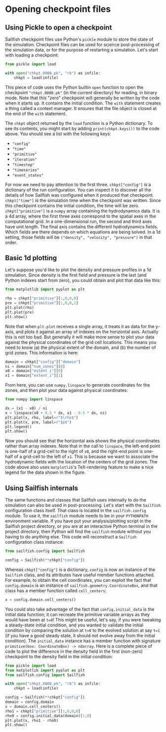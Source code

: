 # Opening checkpoint files

## Using Pickle to open a checkpoint

Sailfish checkpoint files use Python's `pickle` module to store the state of the simulation. Checkpoint files can be used for science post-processing of the simulation data, or for the purpose of restarting a simulation. Let's start with loading a checkpoint:

```python
from pickle import load

with open("chkpt.0000.pk", "rb") as infile:
    chkpt = load(infile)
```

This piece of code uses the Python builtin `open` function to open the checkpoint `"chkpt.0000.pk"` (in the current directory) for reading, in binary mode. Note that this "zero" checkpoint will generally be written by the code when it starts up. It contains the initial condition. The `with` statement creates a thing called a context manager. It ensures that the file object is closed at the end of the `with` statement.

The `chkpt` object returned by the `load` function is a Python dictionary. To see its contents, you might start by adding `print(chkpt.keys())` to the code above. You should see a list with the following keys:

- `"config"`
- `"time"`
- `"primitive"`
- `"iteration"`
- `"timestep"`
- `"timeseries"`
- `"event_states"`

For now we need to pay attention to the first three. `chkpt["config"]` is a dictionary of the run configuration. You can inspect it to discover all the details of how Sailfish was configured when it produced that checkpoint. `chkpt["time"]` is the simulation time when the checkpoint was written. Since this checkpoint contains the initial condition, the time will be zero. `chkpt["primitive"]` is a `numpy` array containing the hydrodynamics data. It is a 4d array, where the first three axes correspond to the spatial axes in the computational grid. In a one-dimensional run, the second and third axes have unit length. The final axis contains the different hydrodynamics fields. Which fields are there depends on which equations are being solved. In a 1d setting, those fields will be `("density", "velocity", "pressure")` in that order.

## Basic 1d plotting    

Let's suppose you'd like to plot the density and pressure profiles in a 1d simulation. Since density is the first field and pressure is the last (and Python indexes start from zero), you could obtain and plot that data like this:

```python
from matplotlib import pyplot as plt

rho = chkpt["primitive"][:,0,0,0]
pre = chkpt["primitive"][:,0,0,1]
plt.plot(rho)
plt.plot(pre)
plt.show()
```

Note that when `plt.plot` receives a single array, it treats it as data for the y-axis, and plots it against an array of indexes on the horizontal axis. Actually this is not too bad. But generally it will make more sense to plot your data against the physical coordinates of the grid cell locations. This means you need to know (a) the physical extent of the domain, and (b) the number of grid zones. This information is here:

```python
domain = chkpt["config"]["domain"]
ni = domain["num_zones"][0]
x0 = domain["extent_i"][0]
x1 = domain["extent_i"][1]
```

From here, you can use `numpy.linspace` to generate coordinates for the zones, and then plot your data against physical coordinates:

```python
from numpy import linspace

dx = (x1 - x0) / ni
x = linspace(x0 + 0.5 * dx, x1 - 0.5 * dx, ni)
plt.plot(x, rho, label=r"$\rho$")
plt.plot(x, pre, label=r"$p$")
plt.legend()
plt.show()
```

Now you should see that the horizontal axis shows the physical coordinates rather than array indexes. Note that in the call to `linspace`, the left-end point is one-half of a grid-cell to the right of `x0`, and the right-end point is one-half of a grid-cell to the left of `x1`. This is because we want to associate the hydrodynamic fields with the location of the centers of the grid zones. The code above also uses `matplotlib`'s TeX-rendering feature to make a nice legend for the data shown in the figure.

## Using Sailfish internals

The same functions and classes that Sailfish uses internally to do the simulation can also be used in post-processing. Let's start with the `Sailfish` configuration class itself. That class is located in the `sailfish.config` module. To use it, the `sailfish` module needs to be in your `PYTHONPATH` environment variable. If you have put your analysis/plotting script in the Sailfish project directory, or you are at an interactive Python terminal in the project directory, then Python will find the `sailfish` module without you having to do anything else. This code will reconstruct a `Sailfish` configuration class instance:

```python
from sailfish.config import Sailfish

config = Sailfish(**chkpt["config"])
```

Whereas `chkpt["config"]` is a dictionary, `config` is now an instance of the `Sailfish` class, and its attributes have useful member functions attached. For example, to obtain the cell coordinates, you can exploit the fact that `config.domain` is an instance of `sailfish.geometry.CoordinateBox`, and that class has a member function called `cell_centers`:

```python
x = config.domain.cell_centers()
```

You could also take advantage of the fact that `config.initial_data` is the initial data function; it can recreate the primitive variable arrays as they would have been at `t=0`! This might be useful, let's say, if you were tweaking a steady-state initial condition, and you wanted to validate the initial condition by comparing the solution at `t=0` to the evolved solution at say `t=1` (if you have a good steady state, it should not evolve away from the initial condition). The `initial_data` instance has a member function with signature `primitive(box: CoordinateBox) -> ndarray`. Here is a complete piece of code to plot the difference in the density field in the first (non-zero) checkpoint to the density field in the initial condition:

```python
from pickle import load
from matplotlib import pyplot as plt
from sailfish.config import Sailfish

with open("chkpt.0000.pk", "rb") as infile:
    chkpt = load(infile)

config = Sailfish(**chkpt["config"])
domain = config.domain
x = domain.cell_centers()
rho1 = chkpt["primitive"][:,0,0,0]
rho0 = config.initial_data(domain)[:,0]
plt.plot(x, rho1 - rho0)
plt.show()
```
